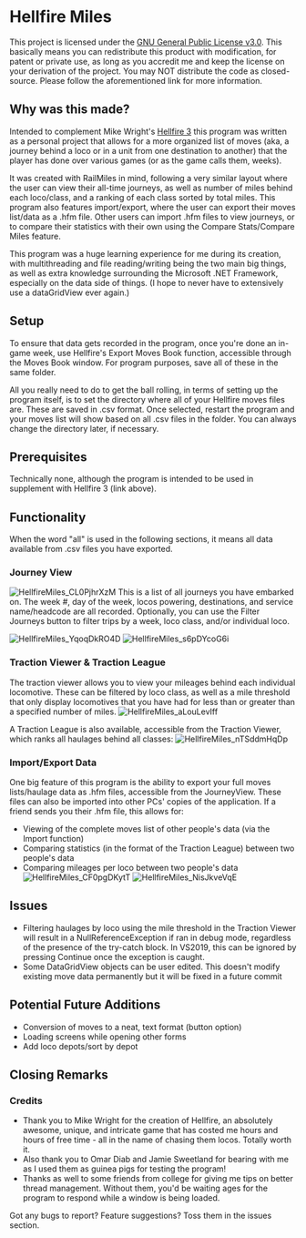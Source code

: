 # Hellfire Miles
This project is licensed under the [GNU General Public License v3.0](https://www.gnu.org/licenses/gpl-3.0.txt). This basically means you can redistribute this product with modification, for patent or private use, as long as you accredit me and keep the license on your derivation of the project. You may NOT distribute the code as closed-source. Please follow the aforementioned link for more information.

## Why was this made?
Intended to complement Mike Wright's [Hellfire 3](http://www.railrover.co.uk/) this program was written as a personal project that allows for a more organized list of moves (aka, a journey behind a loco or in a unit from one destination to another) that the player has done over various games (or as the game calls them, weeks).
 
It was created with RailMiles in mind, following a very similar layout where the user can view their all-time journeys, as well as number of miles behind each loco/class, and a ranking of each class sorted by total miles. This program also features import/export, where the user can export their moves list/data as a .hfm file. Other users can import .hfm files to view journeys, or to compare their statistics with their own using the Compare Stats/Compare Miles feature.

This program was a huge learning experience for me during its creation, with multithreading and file reading/writing being the two main big things, as well as extra knowledge surrounding the Microsoft .NET Framework, especially on the data side of things. (I hope to never have to extensively use a dataGridView ever again.)

## Setup
To ensure that data gets recorded in the program, once you're done an in-game week, use Hellfire's Export Moves Book function, accessible through the Moves Book window. For program purposes, save all of these in the same folder.

All you really need to do to get the ball rolling, in terms of setting up the program itself, is to set the directory where all of your Hellfire moves files are. These are saved in .csv format. Once selected, restart the program and your moves list will show based on all .csv files in the folder. You can always change the directory later, if necessary.

## Prerequisites
Technically none, although the program is intended to be used in supplement with Hellfire 3 (link above).

## Functionality
When the word "all" is used in the following sections, it means all data available from .csv files you have exported.

### Journey View
![HellfireMiles_CL0PjhrXzM](https://user-images.githubusercontent.com/58154576/136306005-88317fd0-1cc6-4275-beea-3835953eea06.png)
This is a list of all journeys you have embarked on. The week #, day of the week, locos powering, destinations, and service name/headcode are all recorded. Optionally, you can use the Filter Journeys button to filter trips by a week, loco class, and/or individual loco.

![HellfireMiles_YqoqDkRO4D](https://user-images.githubusercontent.com/58154576/136306230-0cec01bf-7714-4a88-9839-23f05f78fd74.png)
![HellfireMiles_s6pDYcoG6i](https://user-images.githubusercontent.com/58154576/136306247-e647a0f2-1833-478a-bf22-d24b9a381837.png)

### Traction Viewer & Traction League
The traction viewer allows you to view your mileages behind each individual locomotive. These can be filtered by loco class, as well as a mile threshold that only display locomotives that you have had for less than or greater than a specified number of miles.
![HellfireMiles_aLouLevIff](https://user-images.githubusercontent.com/58154576/136306385-9274c511-3d76-4d11-a5c9-e01ae7aba695.png)

A Traction League is also available, accessible from the Traction Viewer, which ranks all haulages behind all classes:
![HellfireMiles_nTSddmHqDp](https://user-images.githubusercontent.com/58154576/136307278-07242eae-bb71-479d-888f-6af4480e0e6f.png)

### Import/Export Data
One big feature of this program is the ability to export your full moves lists/haulage data as .hfm files, accessible from the JourneyView.
These files can also be imported into other PCs' copies of the application. If a friend sends you their .hfm file, this allows for:
- Viewing of the complete moves list of other people's data (via the Import function)
- Comparing statistics (in the format of the Traction League) between two people's data
- Comparing mileages per loco between two people's data
![HellfireMiles_CF0pgDKytT](https://user-images.githubusercontent.com/58154576/136308490-44bab860-6d9a-4856-b495-f464a3341237.png)
![HellfireMiles_NisJkveVqE](https://user-images.githubusercontent.com/58154576/136308261-a80bc29b-313e-4226-a657-5dc566facc31.png)

## Issues
- Filtering haulages by loco using the mile threshold in the Traction Viewer will result in a NullReferenceException if ran in debug mode, regardless of the presence of the try-catch block. In VS2019, this can be ignored by pressing Continue once the exception is caught.
- Some DataGridView objects can be user edited. This doesn't modify existing move data permanently but it will be fixed in a future commit

## Potential Future Additions
- Conversion of moves to a neat, text format (button option)
- Loading screens while opening other forms
- Add loco depots/sort by depot

## Closing Remarks
### Credits
- Thank you to Mike Wright for the creation of Hellfire, an absolutely awesome, unique, and intricate game that has costed me hours and hours of free time - all in the name of chasing them locos. Totally worth it.
- Also thank you to Omar Diab and Jamie Sweetland for bearing with me as I used them as guinea pigs for testing the program!
- Thanks as well to some friends from college for giving me tips on better thread management. Without them, you'd be waiting ages for the program to respond while a window is being loaded.

Got any bugs to report? Feature suggestions? Toss them in the issues section.
